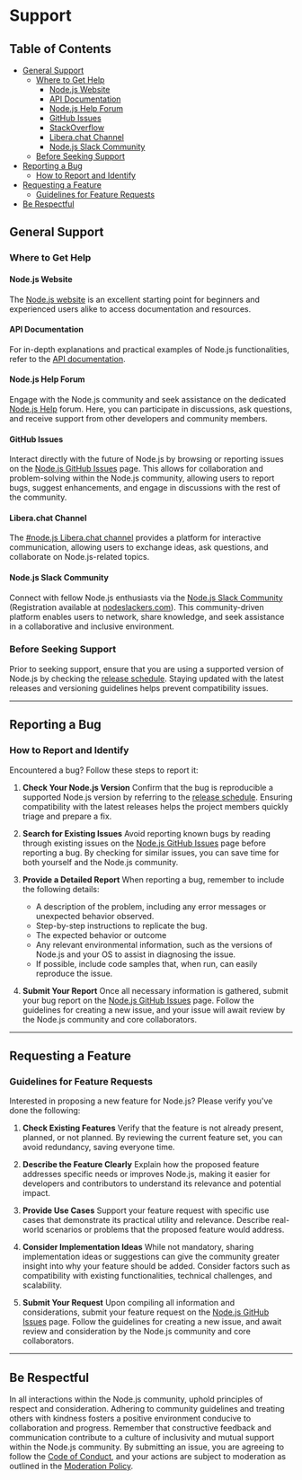 # Support

## Table of Contents

* [General Support](#general-support)
  * [Where to Get Help](#where-to-get-help)
    * [Node.js Website](#nodejs-website)
    * [API Documentation](#api-documentation)
    * [Node.js Help Forum](#nodejs-help-forum)
    * [GitHub Issues](#github-issues)
    * [StackOverflow](#stackoverflow)
    * [Libera.chat Channel](#liberachat-channel)
    * [Node.js Slack Community](#nodejs-slack-community)
  * [Before Seeking Support](#before-seeking-support)
* [Reporting a Bug](#reporting-a-bug)
  * [How to Report and Identify](#how-to-report-and-identify)
* [Requesting a Feature](#requesting-a-feature)
  * [Guidelines for Feature Requests](#guidelines-for-feature-requests)
* [Be Respectful](#be-respectful)

## General Support

### Where to Get Help

#### Node.js Website

The [Node.js website][] is an excellent starting point for beginners and experienced users alike to access
documentation and resources.

#### API Documentation

For in-depth explanations and practical examples of Node.js functionalities, refer to the [API documentation][].

#### Node.js Help Forum

Engage with the Node.js community and seek assistance on the dedicated [Node.js Help][] forum. Here, you can
participate in discussions, ask questions, and receive support from other developers and community members.

#### GitHub Issues

Interact directly with the future of Node.js by browsing or reporting issues on the [Node.js GitHub Issues][]
page. This allows for collaboration and problem-solving within the Node.js community, allowing users to report
bugs, suggest enhancements, and engage in discussions with the rest of the community.

#### Libera.chat Channel

<!-- lint disable prohibited-strings -->

The [#node.js Libera.chat channel][] provides a platform for interactive communication, allowing users to exchange
ideas, ask questions, and collaborate on Node.js-related topics.

<!-- lint enable prohibited strings -->

#### Node.js Slack Community

Connect with fellow Node.js enthusiasts via the [Node.js Slack Community][] (Registration available at
[nodeslackers.com][]). This community-driven platform enables users to network, share knowledge, and seek assistance
in a collaborative and inclusive environment.

### Before Seeking Support

Prior to seeking support, ensure that you are using a supported version of Node.js by checking the [release schedule][].
Staying updated with the latest releases and versioning guidelines helps prevent compatibility issues.

***

## Reporting a Bug

### How to Report and Identify

Encountered a bug? Follow these steps to report it:

1. **Check Your Node.js Version**
   Confirm that the bug is reproducible a supported Node.js version by referring to the [release schedule][]. Ensuring
   compatibility with the latest releases helps the project members quickly triage and prepare a fix.

2. **Search for Existing Issues**
   Avoid reporting known bugs by reading through existing issues on the [Node.js GitHub Issues][] page before reporting
   a bug. By checking for similar issues, you can save time for both yourself and the Node.js community.

3. **Provide a Detailed Report**
   When reporting a bug, remember to include the following details:
   * A description of the problem, including any error messages or unexpected behavior observed.
   * Step-by-step instructions to replicate the bug.
   * The expected behavior or outcome
   * Any relevant environmental information, such as the versions of Node.js and your OS to assist in diagnosing the
     issue.
   * If possible, include code samples that, when run, can easily reproduce the issue.

4. **Submit Your Report**
   Once all necessary information is gathered, submit your bug report on the [Node.js GitHub Issues][] page. Follow
   the guidelines for creating a new issue, and your issue will await review by the Node.js community and core
   collaborators.

***

## Requesting a Feature

### Guidelines for Feature Requests

Interested in proposing a new feature for Node.js? Please verify you've done the following:

1. **Check Existing Features**
   Verify that the feature is not already present, planned, or not planned. By reviewing the current feature set,
   you can avoid redundancy, saving everyone time.

2. **Describe the Feature Clearly**
   Explain how the proposed feature addresses specific needs or improves Node.js, making it easier for developers and
   contributors to understand its relevance and potential impact.

3. **Provide Use Cases**
   Support your feature request with specific use cases that demonstrate its practical utility and relevance. Describe
   real-world scenarios or problems that the proposed feature would address.

4. **Consider Implementation Ideas**
   While not mandatory, sharing implementation ideas or suggestions can give the community greater insight into why your
   feature should be added. Consider factors such as compatibility with existing functionalities, technical challenges,
   and scalability.

5. **Submit Your Request**
   Upon compiling all information and considerations, submit your feature request on the [Node.js GitHub Issues][] page.
   Follow the guidelines for creating a new issue, and await review and consideration by the Node.js community and core
   collaborators.

***

## Be Respectful

In all interactions within the Node.js community, uphold principles of respect and consideration. Adhering to community
guidelines and treating others with kindness fosters a positive environment conducive to collaboration and progress.
Remember that constructive feedback and communication contribute to a culture of inclusivity and mutual support within
the Node.js community. By submitting an issue, you are agreeing to follow the [Code of Conduct][], and your actions are
subject to moderation as outlined in the [Moderation Policy][].

[#node.js Libera.chat channel]: https://web.libera.chat?channels=node.js&uio=d4
[API documentation]: https://nodejs.org/api/
[Code of Conduct]: https://github.com/nodejs/admin/blob/HEAD/CODE_OF_CONDUCT.md
[Moderation Policy]: https://github.com/nodejs/admin/blob/HEAD/Moderation-Policy.md
[Node.js GitHub Issues]: https://github.com/nodejs/node/issues
[Node.js Slack Community]: https://node-js.slack.com/
[Node.js help]: https://github.com/nodejs/help
[Node.js website]: https://nodejs.org/en/
[StackOverflow]: https://stackoverflow.com/questions/tagged/node.js
[nodeslackers.com]: https://www.nodeslackers.com/
[release schedule]: https://github.com/nodejs/Release#release-schedule
